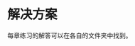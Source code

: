 <title>B16834_Solution_Final_SK_ePub</title> <link href="css/style-JRserifv3.css" rel="stylesheet" type="text/css">

# 解决方案

每章练习的解答可以在各自的文件夹中找到。